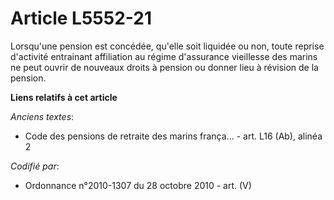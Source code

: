 # Article L5552-21

Lorsqu'une pension est concédée, qu'elle soit liquidée ou non, toute reprise d'activité entrainant affiliation au régime
d'assurance vieillesse des marins ne peut ouvrir de nouveaux droits à pension ou donner lieu à révision de la pension.

**Liens relatifs à cet article**

_Anciens textes_:

  - Code des pensions de retraite des marins frança... - art. L16 (Ab), alinéa 2

_Codifié par_:

  - Ordonnance n°2010-1307 du 28 octobre 2010 - art. (V)
